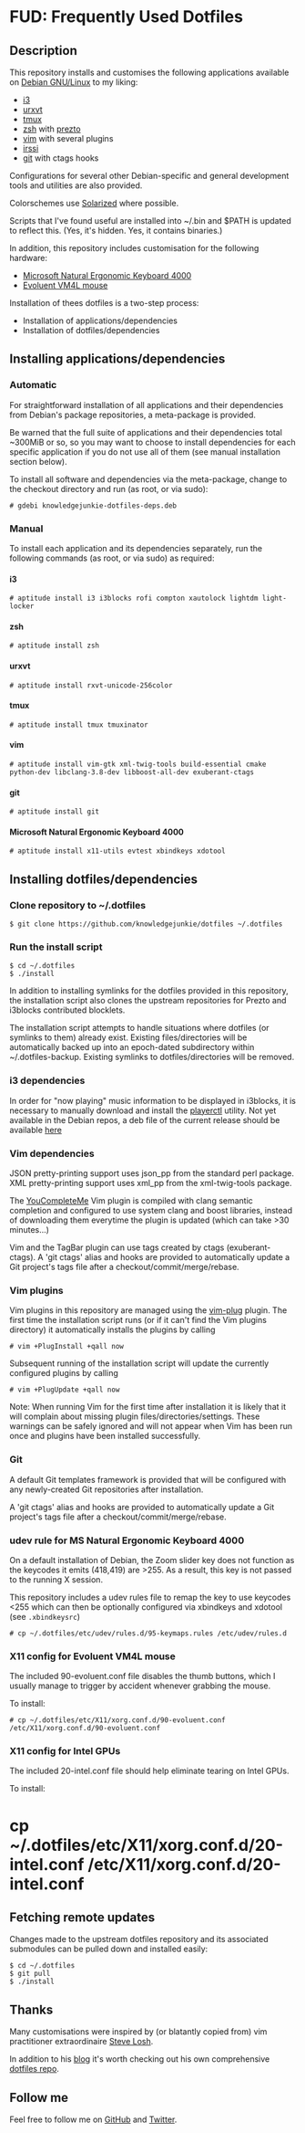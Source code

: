 # FUD: Frequently Used Dotfiles

## Description

This repository installs and customises the following applications available on
[Debian GNU/Linux][debian] to my liking:

- [i3][i3]
- [urxvt][urxvt]
- [tmux][tmux]
- [zsh][zsh] with [prezto][prezto]
- [vim][vim] with several plugins
- [irssi][irssi]
- [git][git] with ctags hooks

Configurations for several other Debian-specific and general development tools
and utilities are also provided.

Colorschemes use [Solarized][solarized] where possible.

Scripts that I've found useful are installed into ~/.bin and $PATH is updated
to reflect this. (Yes, it's hidden. Yes, it contains binaries.)

In addition, this repository includes customisation for the following hardware:

- [Microsoft Natural Ergonomic Keyboard 4000][ergo4000]
- [Evoluent VM4L mouse][vm4l]

Installation of thees dotfiles is a two-step process:

- Installation of applications/dependencies
- Installation of dotfiles/dependencies


## Installing applications/dependencies

### Automatic

For straightforward installation of all applications and their dependencies
from Debian's package repositories, a meta-package is provided.

Be warned that the full suite of applications and their dependencies total
~300MiB or so, so you may want to choose to install dependencies for each
specific application if you do not use all of them (see manual installation
section below).

To install all software and dependencies via the meta-package, change to the
checkout directory and run (as root, or via sudo):

    # gdebi knowledgejunkie-dotfiles-deps.deb

### Manual

To install each application and its dependencies separately, run the following
commands (as root, or via sudo) as required:

#### i3

    # aptitude install i3 i3blocks rofi compton xautolock lightdm light-locker

#### zsh

    # aptitude install zsh

#### urxvt

    # aptitude install rxvt-unicode-256color

#### tmux

    # aptitude install tmux tmuxinator

#### vim

    # aptitude install vim-gtk xml-twig-tools build-essential cmake python-dev libclang-3.8-dev libboost-all-dev exuberant-ctags

#### git

    # aptitude install git

#### Microsoft Natural Ergonomic Keyboard 4000

    # aptitude install x11-utils evtest xbindkeys xdotool


## Installing dotfiles/dependencies

### Clone repository to ~/.dotfiles

    $ git clone https://github.com/knowledgejunkie/dotfiles ~/.dotfiles

### Run the install script

    $ cd ~/.dotfiles
    $ ./install

In addition to installing symlinks for the dotfiles provided in this
repository, the installation script also clones the upstream repositories for
Prezto and i3blocks contributed blocklets.

The installation script attempts to handle situations where dotfiles (or
symlinks to them) already exist. Existing files/directories will be
automatically backed up into an epoch-dated subdirectory within
~/.dotfiles-backup. Existing symlinks to dotfiles/directories will be removed.

### i3 dependencies

In order for "now playing" music information to be displayed in i3blocks, it is
necessary to manually download and install the [playerctl][playerctl] utility. 
Not yet available in the Debian repos, a deb file of the current release should be
available [here][playerctl]

### Vim dependencies

JSON pretty-printing support uses json\_pp from the standard perl package.
XML pretty-printing support uses xml\_pp from the xml-twig-tools package.

The [YouCompleteMe][ycm] Vim plugin is compiled with clang semantic completion
and configured to use system clang and boost libraries, instead of downloading
them everytime the plugin is updated (which can take >30 minutes...)

Vim and the TagBar plugin can use tags created by ctags (exuberant-ctags). A
'git ctags' alias and hooks are provided to automatically update a Git project's
tags file after a checkout/commit/merge/rebase.

### Vim plugins

Vim plugins in this repository are managed using the [vim-plug][vim-plug]
plugin. The first time the installation script runs (or if it can't find the
Vim plugins directory) it automatically installs the plugins by calling

    # vim +PlugInstall +qall now

Subsequent running of the installation script will update the currently
configured plugins by calling

    # vim +PlugUpdate +qall now

Note: When running Vim for the first time after installation it is likely that
it will complain about missing plugin files/directories/settings. These
warnings can be safely ignored and will not appear when Vim has been run once
and plugins have been installed successfully.

### Git

A default Git templates framework is provided that will be configured with any
newly-created Git repositories after installation.

A 'git ctags' alias and hooks are provided to automatically update a
Git project's tags file after a checkout/commit/merge/rebase.

### udev rule for MS Natural Ergonomic Keyboard 4000

On a default installation of Debian, the Zoom slider key does not function as
the keycodes it emits (418,419) are >255. As a result, this key is not
passed to the running X session.

This repository includes a udev rules file to remap the key to use keycodes
<255 which can then be optionally configured via xbindkeys and xdotool
(see `.xbindkeysrc`)

    # cp ~/.dotfiles/etc/udev/rules.d/95-keymaps.rules /etc/udev/rules.d

### X11 config for Evoluent VM4L mouse

The included 90-evoluent.conf file disables the thumb buttons, which I
usually manage to trigger by accident whenever grabbing the mouse.

To install:

    # cp ~/.dotfiles/etc/X11/xorg.conf.d/90-evoluent.conf /etc/X11/xorg.conf.d/90-evoluent.conf


### X11 config for Intel GPUs

The included 20-intel.conf file should help eliminate tearing on Intel GPUs.

To install:

# cp ~/.dotfiles/etc/X11/xorg.conf.d/20-intel.conf /etc/X11/xorg.conf.d/20-intel.conf


## Fetching remote updates

Changes made to the upstream dotfiles repository and its associated submodules
can be pulled down and installed easily:

    $ cd ~/.dotfiles
    $ git pull
    $ ./install


## Thanks

Many customisations were inspired by (or blatantly copied from) vim
practitioner extraordinaire [Steve Losh][sjl-blog].

In addition to his [blog][sjl-blog] it's worth checking out his own
comprehensive [dotfiles repo][sjl-dotfiles].


## Follow me

Feel free to follow me on [GitHub][nm-github] and [Twitter][nm-twitter].

[debian]: http://www.debian.org/
[i3]: https://i3wm.org/
[playerctl]: https://github.com/acrisci/playerctl/releases/latest
[zsh]: http://zsh.sourceforge.net/
[prezto]: https://github.com/sorin-ionescu/prezto
[urxvt]: http://software.schmorp.de/pkg/rxvt-unicode.html
[tmux]: https://github.com/tmux/tmux/wiki
[vim]: http://www.vim.org/
[vim-plug]: https://github.com/junegunn/vim-plug
[ycm]: https://github.com/Valloric/YouCompleteMe
[git]: http://git-scm.com/
[irssi]: https://irssi.org/
[solarized]: https://github.com/altercation/solarized
[ergo4000]: http://www.microsoft.com/hardware/en-us/p/natural-ergonomic-keyboard-4000
[vm4l]: https://evoluent.com/products/vm4l/
[sjl-blog]: http://stevelosh.com/
[sjl-dotfiles]: http://bitbucket.org/sjl/dotfiles
[nm-github]: https://github.com/knowledgejunkie
[nm-twitter]: http://twitter.com/nickmorrott
